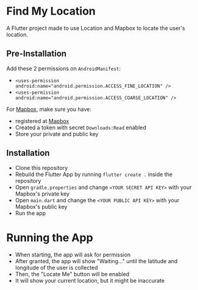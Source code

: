 # Find My Location

A Flutter project made to use Location and Mapbox to locate the user's location.

## Pre-Installation

Add these 2 permissions on `AndroidManifest`:

- `<uses-permission android:name="android.permission.ACCESS_FINE_LOCATION" />`
- `<uses-permission android:name="android.permission.ACCESS_COARSE_LOCATION" />`

For [Mapbox](https://www.mapbox.com/), make sure you have:

- registered at [Mapbox](https://www.mapbox.com/)
- Created a token with secret `Downloads:Read` enabled
- Store your private and public key

## Installation

- Clone this repository
- Rebuild the Flutter App by running `flutter create .` inside the repository
- Open `gradle.properties` and change `<YOUR SECRET API KEY>` with your Mapbox's private key
- Open `main.dart` and change the `<YOUR PUBLIC API KEY>` with your Mapbox's public key
- Run the app

# Running the App
- When starting, the app will ask for permission
- After granted, the app will show "Waiting..." until the latitude and longitude of the user is collected
- Then, the "Locate Me" button will be enabled
- It will show your current location, but it might be inaccurate
